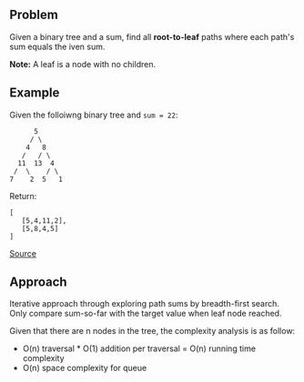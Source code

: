 ## Problem
Given a binary tree and a sum, find all __root-to-leaf__ paths where each path's sum equals the iven sum.

**Note:** A leaf is a node with no children.

## Example
Given the folloiwng binary tree and `sum = 22`:
```
      5
     / \
    4   8
   /   / \
  11  13  4
 /  \    / \
7    2  5   1
```
Return:
```
[
   [5,4,11,2],
   [5,8,4,5]
]
```

[Source](https://leetcode.com/problems/path-sum-ii/description/)

## Approach
Iterative approach through exploring path sums by breadth-first search. Only compare sum-so-far with the target value when leaf node reached.

Given that there are n nodes in the tree, the complexity analysis is as follow:
* O(n) traversal * O(1) addition per traversal = O(n) running time complexity
* O(n) space complexity for queue
